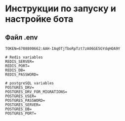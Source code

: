 # Инструкции по запуску и настройке бота

## Файл .env

    TOKEN=6708800662:AAH-IAq0TjTboRpTzt7zA06GE5GYdqHOA9Y

    # Redis variables
    REDIS_SERVER=
    REDIS_PORT=
    REDIS_DB=
    REDIS_PASSWORD=

    # postgreSQL variables
    POSTGRES_DRV=
    POSTGRES_DRV_FOR_MIGRATIONS=
    POSTGRES_USER=
    POSTGRES_PASSWORD=
    POSTGRES_SERVER=
    POSTGRES_DB=
    POSTGRES_PORT=

